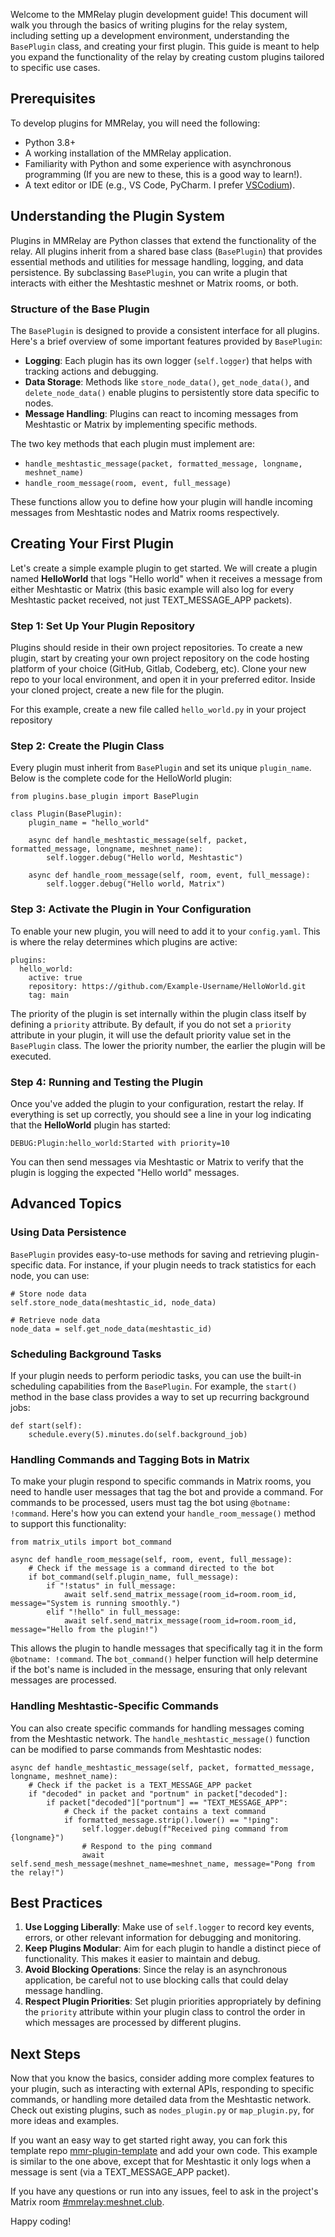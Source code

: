 Welcome to the MMRelay plugin development guide! This document will walk you through the basics of writing plugins for the relay system, including setting up a development environment, understanding the `BasePlugin` class, and creating your first plugin. This guide is meant to help you expand the functionality of the relay by creating custom plugins tailored to specific use cases.

## Prerequisites

To develop plugins for MMRelay, you will need the following:

- Python 3.8+
- A working installation of the MMRelay application.
- Familiarity with Python and some experience with asynchronous programming (If you are new to these, this is a good way to learn!).
- A text editor or IDE (e.g., VS Code, PyCharm. I prefer [VSCodium](https://vscodium.com/.)).

## Understanding the Plugin System

Plugins in MMRelay are Python classes that extend the functionality of the relay. All plugins inherit from a shared base class (`BasePlugin`) that provides essential methods and utilities for message handling, logging, and data persistence. By subclassing `BasePlugin`, you can write a plugin that interacts with either the Meshtastic meshnet or Matrix rooms, or both.

### Structure of the Base Plugin

The `BasePlugin` is designed to provide a consistent interface for all plugins. Here's a brief overview of some important features provided by `BasePlugin`:

- **Logging**: Each plugin has its own logger (`self.logger`) that helps with tracking actions and debugging.
- **Data Storage**: Methods like `store_node_data()`, `get_node_data()`, and `delete_node_data()` enable plugins to persistently store data specific to nodes.
- **Message Handling**: Plugins can react to incoming messages from Meshtastic or Matrix by implementing specific methods.

The two key methods that each plugin must implement are:

- `handle_meshtastic_message(packet, formatted_message, longname, meshnet_name)`
- `handle_room_message(room, event, full_message)`

These functions allow you to define how your plugin will handle incoming messages from Meshtastic nodes and Matrix rooms respectively.

## Creating Your First Plugin

Let's create a simple example plugin to get started. We will create a plugin named **HelloWorld** that logs "Hello world" when it receives a message from either Meshtastic or Matrix (this basic example will also log for every Meshtastic packet received, not just TEXT_MESSAGE_APP packets).

### Step 1: Set Up Your Plugin Repository

Plugins should reside in their own project repositories. To create a new plugin, start by creating your own project repository on the code hosting platform of your choice (GitHub, Gitlab, Codeberg, etc). Clone your new repo to your local environment, and open it in your preferred editor. Inside your cloned project, create a new file for the plugin.

For this example, create a new file called `hello_world.py` in your project repository

### Step 2: Create the Plugin Class

Every plugin must inherit from `BasePlugin` and set its unique `plugin_name`. Below is the complete code for the HelloWorld plugin:

```
from plugins.base_plugin import BasePlugin

class Plugin(BasePlugin):
    plugin_name = "hello_world"

    async def handle_meshtastic_message(self, packet, formatted_message, longname, meshnet_name):
        self.logger.debug("Hello world, Meshtastic")

    async def handle_room_message(self, room, event, full_message):
        self.logger.debug("Hello world, Matrix")
```

### Step 3: Activate the Plugin in Your Configuration

To enable your new plugin, you will need to add it to your `config.yaml`. This is where the relay determines which plugins are active:

```
plugins:
  hello_world:
    active: true
    repository: https://github.com/Example-Username/HelloWorld.git
    tag: main
```

The priority of the plugin is set internally within the plugin class itself by defining a `priority` attribute. By default, if you do not set a `priority` attribute in your plugin, it will use the default priority value set in the `BasePlugin` class. The lower the priority number, the earlier the plugin will be executed.

### Step 4: Running and Testing the Plugin

Once you've added the plugin to your configuration, restart the relay. If everything is set up correctly, you should see a line in your log indicating that the **HelloWorld** plugin has started:

```
DEBUG:Plugin:hello_world:Started with priority=10
```

You can then send messages via Meshtastic or Matrix to verify that the plugin is logging the expected "Hello world" messages.

## Advanced Topics

### Using Data Persistence

`BasePlugin` provides easy-to-use methods for saving and retrieving plugin-specific data. For instance, if your plugin needs to track statistics for each node, you can use:

```
# Store node data
self.store_node_data(meshtastic_id, node_data)

# Retrieve node data
node_data = self.get_node_data(meshtastic_id)
```

### Scheduling Background Tasks

If your plugin needs to perform periodic tasks, you can use the built-in scheduling capabilities from the `BasePlugin`. For example, the `start()` method in the base class provides a way to set up recurring background jobs:

```
def start(self):
    schedule.every(5).minutes.do(self.background_job)
```

### Handling Commands and Tagging Bots in Matrix

To make your plugin respond to specific commands in Matrix rooms, you need to handle user messages that tag the bot and provide a command. For commands to be processed, users must tag the bot using `@botname: !command`. Here's how you can extend your `handle_room_message()` method to support this functionality:

```
from matrix_utils import bot_command

async def handle_room_message(self, room, event, full_message):
    # Check if the message is a command directed to the bot
    if bot_command(self.plugin_name, full_message):
        if "!status" in full_message:
            await self.send_matrix_message(room_id=room.room_id, message="System is running smoothly.")
        elif "!hello" in full_message:
            await self.send_matrix_message(room_id=room.room_id, message="Hello from the plugin!")
```

This allows the plugin to handle messages that specifically tag it in the form `@botname: !command`. The `bot_command()` helper function will help determine if the bot's name is included in the message, ensuring that only relevant messages are processed.

### Handling Meshtastic-Specific Commands

You can also create specific commands for handling messages coming from the Meshtastic network. The `handle_meshtastic_message()` function can be modified to parse commands from Meshtastic nodes:

```
async def handle_meshtastic_message(self, packet, formatted_message, longname, meshnet_name):
    # Check if the packet is a TEXT_MESSAGE_APP packet
    if "decoded" in packet and "portnum" in packet["decoded"]:
        if packet["decoded"]["portnum"] == "TEXT_MESSAGE_APP":
            # Check if the packet contains a text command
            if formatted_message.strip().lower() == "!ping":
                self.logger.debug(f"Received ping command from {longname}")
                # Respond to the ping command
                await self.send_mesh_message(meshnet_name=meshnet_name, message="Pong from the relay!")
```

## Best Practices

1. **Use Logging Liberally**: Make use of `self.logger` to record key events, errors, or other relevant information for debugging and monitoring.
2. **Keep Plugins Modular**: Aim for each plugin to handle a distinct piece of functionality. This makes it easier to maintain and debug.
3. **Avoid Blocking Operations**: Since the relay is an asynchronous application, be careful not to use blocking calls that could delay message handling.
4. **Respect Plugin Priorities**: Set plugin priorities appropriately by defining the `priority` attribute within your plugin class to control the order in which messages are processed by different plugins.

## Next Steps

Now that you know the basics, consider adding more complex features to your plugin, such as interacting with external APIs, responding to specific commands, or handling more detailed data from the Meshtastic network. Check out existing plugins, such as `nodes_plugin.py` or `map_plugin.py`, for more ideas and examples.

If you want an easy way to get started right away, you can fork this template repo [mmr-plugin-template](https://github.com/jeremiah-k/mmr-plugin-template) and add your own code.  This example is similar to the one above, except that for Meshtastic it only logs when a message is sent (via a TEXT_MESSAGE_APP packet).

If you have any questions or run into any issues, feel to ask in the project's Matrix room [#mmrelay:meshnet.club](https://matrix.to/#/#mmrelay:meshnet.club).

Happy coding!
